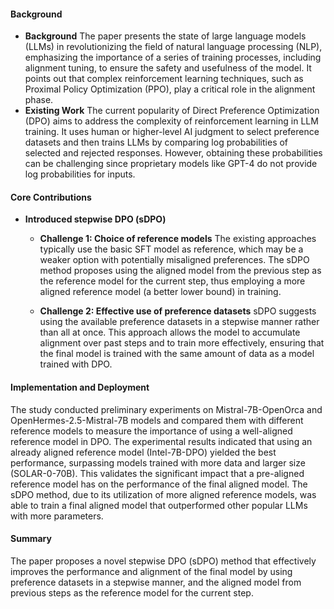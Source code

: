 #### Background
- **Background**
The paper presents the state of large language models (LLMs) in revolutionizing the field of natural language processing (NLP), emphasizing the importance of a series of training processes, including alignment tuning, to ensure the safety and usefulness of the model. It points out that complex reinforcement learning techniques, such as Proximal Policy Optimization (PPO), play a critical role in the alignment phase.
- **Existing Work**
The current popularity of Direct Preference Optimization (DPO) aims to address the complexity of reinforcement learning in LLM training. It uses human or higher-level AI judgment to select preference datasets and then trains LLMs by comparing log probabilities of selected and rejected responses. However, obtaining these probabilities can be challenging since proprietary models like GPT-4 do not provide log probabilities for inputs.

#### Core Contributions
  - **Introduced stepwise DPO (sDPO)**
      - **Challenge 1: Choice of reference models**
        The existing approaches typically use the basic SFT model as reference, which may be a weaker option with potentially misaligned preferences. The sDPO method proposes using the aligned model from the previous step as the reference model for the current step, thus employing a more aligned reference model (a better lower bound) in training.

      - **Challenge 2: Effective use of preference datasets**
        sDPO suggests using the available preference datasets in a stepwise manner rather than all at once. This approach allows the model to accumulate alignment over past steps and to train more effectively, ensuring that the final model is trained with the same amount of data as a model trained with DPO.
  
#### Implementation and Deployment
The study conducted preliminary experiments on Mistral-7B-OpenOrca and OpenHermes-2.5-Mistral-7B models and compared them with different reference models to measure the importance of using a well-aligned reference model in DPO. The experimental results indicated that using an already aligned reference model (Intel-7B-DPO) yielded the best performance, surpassing models trained with more data and larger size (SOLAR-0-70B). This validates the significant impact that a pre-aligned reference model has on the performance of the final aligned model. The sDPO method, due to its utilization of more aligned reference models, was able to train a final aligned model that outperformed other popular LLMs with more parameters.

#### Summary
The paper proposes a novel stepwise DPO (sDPO) method that effectively improves the performance and alignment of the final model by using preference datasets in a stepwise manner, and the aligned model from previous steps as the reference model for the current step.